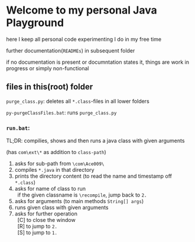# Welcome to my personal Java Playground

here I keep all personal code experimenting I do in my free time

further documentation(`READMEs`) in subsequent folder

if no documentation is present or documntation states it, things are work in progress or simply non-functional

## files in this(root) folder

`purge_class.py`:
deletes all `*.class`-files in all lower folders

`py-purgeClassFiles.bat`:
runs `purge_class.py`

### `run.bat`:

TL;DR: compilies, shows and then runs a java class with given arguments

(has `com\ext\*` as addition to `class-path`)

1. asks for sub-path from `\com\Ace009\`
2. compiles `*.java` in that directory
3. prints the directory content (to read the name and timestamp off `*.class`)
4. asks for name of class to run <br/>
&ensp;if the given classname is `\recompile`, jump back to `2.`
5. asks for arguments (to main methods `String[] args`)
6. runs given class with given arguments
7. asks for further operation <br/>
&ensp;[C] to close the window <br/>
&ensp;[R] to jump to `2.` <br/>
&ensp;[S] to jump to `1.` <br/>
